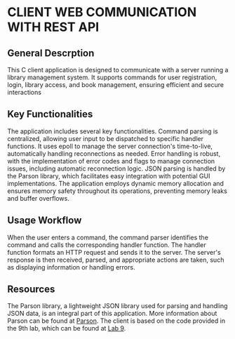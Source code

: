 # CLIENT WEB COMMUNICATION WITH REST API


## General Descrption 

This C client application is designed to communicate with a server running a 
library management system. It supports commands for user registration, login, 
library access, and book management, ensuring efficient and secure interactions


## Key Functionalities

The application includes several key functionalities. Command parsing is 
centralized, allowing user input to be dispatched to specific handler functions.
It uses epoll to manage the server connection's time-to-live, automatically 
handling reconnections as needed. Error handling is robust, with the 
implementation of error codes and flags to manage connection issues, including
automatic reconnection logic. JSON parsing is handled by the Parson library, 
which facilitates easy integration with potential GUI implementations. The 
application employs dynamic memory allocation and ensures memory safety throughout
its operations, preventing memory leaks and buffer overflows.


## Usage Workflow

When the user enters a command, the command parser identifies the command and 
calls the corresponding handler function. The handler function formats an HTTP 
request and sends it to the server. The server's response is then received, 
parsed, and appropriate actions are taken, such as displaying information or 
handling errors.


## Resources

The Parson library, a lightweight JSON library used for parsing and handling 
JSON data, is an integral part of this application. More information about 
Parson can be found at [Parson](https://github.com/kgabis/parson). The client 
is based on the code provided in the 9th lab, which can be found at 
[Lab 9](https://pcom.pages.upb.ro/labs/lab9/lecture.html).
